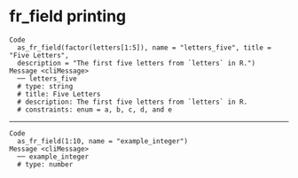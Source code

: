 # fr_field printing

    Code
      as_fr_field(factor(letters[1:5]), name = "letters_five", title = "Five Letters",
      description = "The first five letters from `letters` in R.")
    Message <cliMessage>
      ── letters_five
      # type: string
      # title: Five Letters
      # description: The first five letters from `letters` in R.
      # constraints: enum = a, b, c, d, and e

---

    Code
      as_fr_field(1:10, name = "example_integer")
    Message <cliMessage>
      ── example_integer
      # type: number

